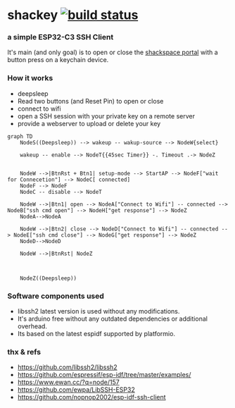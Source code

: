 # shackey [![build status](https://github.com/samularity/shackey/actions/workflows/build.yml/badge.svg)](https://github.com/samularity/shackey/actions/workflows/build.yml)

### a simple ESP32-C3 SSH Client  

It's main (and only goal) is to open or close the [shackspace portal](https://github.com/shackspace/portal300) with a button press on a keychain device. 



### How it works

- deepsleep
- Read two buttons (and Reset Pin) to open or close
- connect to wifi
- open a SSH session with your private key on a remote server
- provide a webserver to upload or delete your key

```mermaid
graph TD
    NodeS((Deepsleep)) --> wakeup -- wakup-source --> NodeW{select} 

    wakeup -- enable --> NodeT{{45sec Timer}} -. Timeout .-> NodeZ


    NodeW -->|BtnRst + Btn1| setup-mode --> StartAP --> NodeF["wait for Connecetion"] --> NodeC[ connected] 
    NodeF --> NodeF
    NodeC -- disable --> NodeT

    NodeW -->|Btn1| open --> NodeA["Connect to Wifi"] -- connected --> NodeB["ssh cmd open"] --> NodeH["get response"] --> NodeZ
    NodeA-->NodeA

    NodeW -->|Btn2| close --> NodeD["Connect to Wifi"] -- connected --> NodeE["ssh cmd close"] --> NodeG["get response"] --> NodeZ
    NodeD-->NodeD

    NodeW -->|BtnRst| NodeZ  



    NodeZ((Deepsleep))

```


### Software components used
- libssh2 latest version is used without any modifications.  
- It's arduino free without any outdated dependencies or additional overhead.  
- Its based on the latest espidf supported by platformio.



### thx & refs

- https://github.com/libssh2/libssh2
- https://github.com/espressif/esp-idf/tree/master/examples/
- https://www.ewan.cc/?q=node/157
- https://github.com/ewpa/LibSSH-ESP32
- https://github.com/nopnop2002/esp-idf-ssh-client
